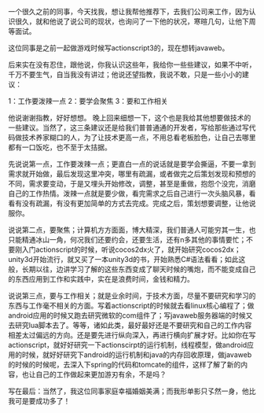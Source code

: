 一个很久之前的同事，今天找我，想让我帮他推荐下，去我们公司来工作，因为认识很久，就和他说了说公司的现状，也询问了一下他的状况，寒暄几句，让他下周等面试。

这位同事是之前一起做游戏时候写actionscript3的，现在想转javaweb。

后来实在没有忍住，跟他说，你我认识这些年，我给你一些些建议，如果不中听，千万不要生气，自当我没有讲过；他说还望指教，我说不敢，只是一些小小的建议：

1：工作要泼辣一点
2：要学会聚焦
3：要和工作相关

他说谢谢指教，好好想想。
晚上回来细想一下，这个也是我给其他想要做技术的一些建议。当然了，这三条建议还是给我们普普通通的开发者，写给那些通过写代码做技术养家糊口的人，为了让技术更高一点，不用总看老板脸色，让自己去哪里都有一口饭吃，也不至于太拮据。 

先说说第一点，工作要泼辣一点；更直白一点的说话就是要学会撕逼，不要一拿到需求就开始做，最后发现这里冲突，哪里有疏漏，或者做完之后策划发现和预想的不同，需求要变动，于是又埋头开始修改，调整，甚至是重做，抱怨个没完，消磨自己的工作热情。泼辣一点就是要少做，看完需求之后自己进行一次头脑风暴，看看有没有疏漏，有没有更加简单的方式去完成。完成之后，策划想要调整，让他说服你。

说说第二点，要聚焦；计算机方方面面，博大精深，我们普通人可能穷其一生，也只能精通冰山一角，何况我们还要约会，还要生活，还有n多其他的事情要忙；不要刚入门actionscript的时候，听说cocos2dx火了，就开始研究cocos2dx；unity3d开始流行，就又买了一本unity3d的书，开始熟悉C#语法看看；如此这般，长期以往，边讲学习了解的这些东西变成了聊天时候的嘴炮，而不能变成自己的东西应用到工作和实践中，实在是浪费时间，金钱和精力。

说说第三点，要与工作相关；就是业余时间，于技术方面，尽量不要研究和学习的东西与工作毫不相关的方面。写着actionscript的时候就去看linux核心编程了；做android应用的时候又跑去研究微软的com组件了；写javaweb服务器端的时候又去研究lua脚本去了。等等，诸如此类，最好最好还是不要研究和自己的工作内容相差太过偏远的方向。还是要先进行纵向深入，再进行横向扩展才好。比如你在写actionscript，就好好研究一下actionscirpt的运行机制，线程模型，做android应用的时候，就好好研究下android的运行机制和java的内存回收原理，做javaweb的时候的时候呢，去深入下spring的代码和tomcate的组件，这样了解了新的内容，也让自己的工作做起来更加游刃有余，不是吗？

写在最后：当然了，我这位同事家庭幸福婚姻美满；而我形单影只孓然一身，他比我可是要成功多了！
